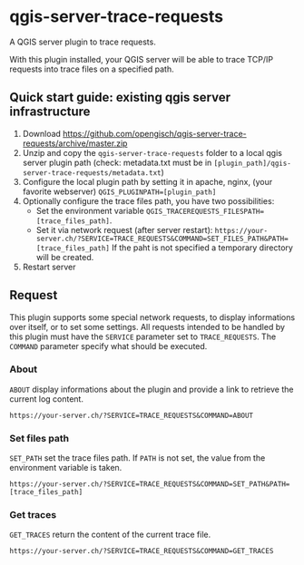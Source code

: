 # qgis-server-trace-requests

A QGIS server plugin to trace requests.

With this plugin installed, your QGIS server will be able to trace TCP/IP requests into trace files on a specified path.

## Quick start guide: existing qgis server infrastructure

1. Download https://github.com/opengisch/qgis-server-trace-requests/archive/master.zip
2. Unzip and copy the `qgis-server-trace-requests` folder to a local qgis server plugin path (check: metadata.txt must be in `[plugin_path]/qgis-server-trace-requests/metadata.txt`)
3. Configure the local plugin path by setting it in apache, nginx, (your favorite webserver) `QGIS_PLUGINPATH=[plugin_path]`
4. Optionally configure the trace files path, you have two possibilities:
   - Set the environment variable `QGIS_TRACEREQUESTS_FILESPATH=[trace_files_path]`.
   - Set it via network request (after server restart): `https://your-server.ch/?SERVICE=TRACE_REQUESTS&COMMAND=SET_FILES_PATH&PATH=[trace_files_path]`
   If the paht is not specified a temporary directory will be created.
5. Restart server

## Request

This plugin supports some special network requests, to display informations over itself, or to set some settings. All requests intended to be handled by this plugin must have the `SERVICE` parameter set to `TRACE_REQUESTS`. The `COMMAND` parameter specify what should be executed.

### About

`ABOUT` display informations about the plugin and provide a link to retrieve the current log content.

```
https://your-server.ch/?SERVICE=TRACE_REQUESTS&COMMAND=ABOUT
```

### Set files path

`SET_PATH` set the trace files path. If `PATH` is not set, the value from the environment variable is taken.

```
https://your-server.ch/?SERVICE=TRACE_REQUESTS&COMMAND=SET_PATH&PATH=[trace_files_path]
```

### Get traces

`GET_TRACES` return the content of the current trace file.

```
https://your-server.ch/?SERVICE=TRACE_REQUESTS&COMMAND=GET_TRACES
```
